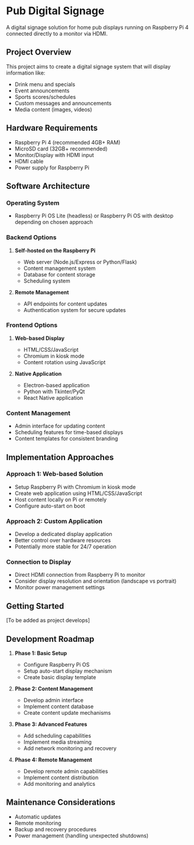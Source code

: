 # Pub Digital Signage

A digital signage solution for home pub displays running on Raspberry Pi 4 connected directly to a monitor via HDMI.

## Project Overview

This project aims to create a digital signage system that will display information like:
- Drink menu and specials
- Event announcements
- Sports scores/schedules
- Custom messages and announcements
- Media content (images, videos)

## Hardware Requirements

- Raspberry Pi 4 (recommended 4GB+ RAM)
- MicroSD card (32GB+ recommended)
- Monitor/Display with HDMI input
- HDMI cable
- Power supply for Raspberry Pi

## Software Architecture

### Operating System
- Raspberry Pi OS Lite (headless) or Raspberry Pi OS with desktop depending on chosen approach

### Backend Options
1. **Self-hosted on the Raspberry Pi**
   - Web server (Node.js/Express or Python/Flask)
   - Content management system
   - Database for content storage
   - Scheduling system

2. **Remote Management**
   - API endpoints for content updates
   - Authentication system for secure updates

### Frontend Options
1. **Web-based Display**
   - HTML/CSS/JavaScript
   - Chromium in kiosk mode
   - Content rotation using JavaScript

2. **Native Application**
   - Electron-based application
   - Python with Tkinter/PyQt
   - React Native application

### Content Management
- Admin interface for updating content
- Scheduling features for time-based displays
- Content templates for consistent branding

## Implementation Approaches

### Approach 1: Web-based Solution
- Setup Raspberry Pi with Chromium in kiosk mode
- Create web application using HTML/CSS/JavaScript
- Host content locally on Pi or remotely
- Configure auto-start on boot

### Approach 2: Custom Application
- Develop a dedicated display application
- Better control over hardware resources
- Potentially more stable for 24/7 operation

### Connection to Display
- Direct HDMI connection from Raspberry Pi to monitor
- Consider display resolution and orientation (landscape vs portrait)
- Monitor power management settings

## Getting Started

[To be added as project develops]

## Development Roadmap

1. **Phase 1: Basic Setup**
   - Configure Raspberry Pi OS
   - Setup auto-start display mechanism
   - Create basic display template

2. **Phase 2: Content Management**
   - Develop admin interface
   - Implement content database
   - Create content update mechanisms

3. **Phase 3: Advanced Features**
   - Add scheduling capabilities
   - Implement media streaming
   - Add network monitoring and recovery

4. **Phase 4: Remote Management**
   - Develop remote admin capabilities
   - Implement content distribution
   - Add monitoring and analytics

## Maintenance Considerations

- Automatic updates
- Remote monitoring
- Backup and recovery procedures
- Power management (handling unexpected shutdowns)